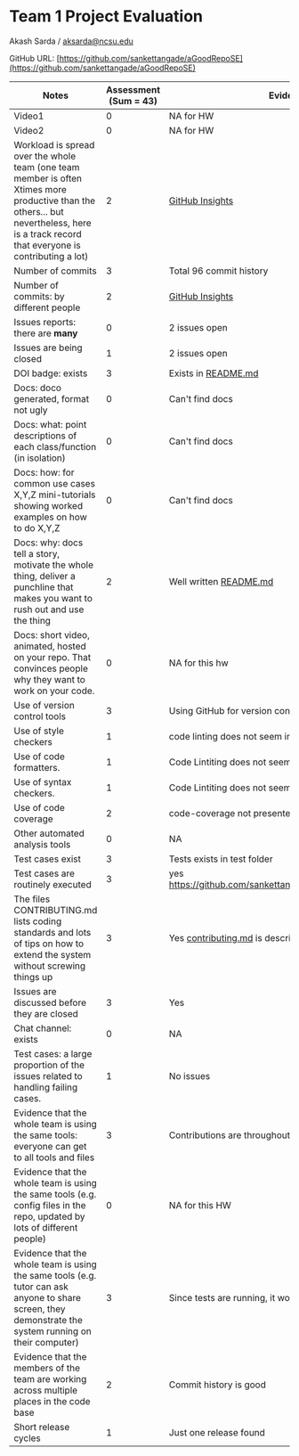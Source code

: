 # Team 1 Project Evaluation

Akash Sarda / aksarda@ncsu.edu

GitHub URL: [https://github.com/sankettangade/aGoodRepoSE](https://github.com/sankettangade/aGoodRepoSE)

|Notes|Assessment (Sum = 43)|Evidence|
|-----|----------|--------|
|Video1|0|NA for HW|
|Video2|0|NA for HW|
|Workload is spread over the whole team (one team member is often Xtimes more productive than the others... but nevertheless, here is a track record that everyone is contributing a lot)|2|[GitHub Insights](https://github.com/sankettangade/aGoodRepoSE/graphs/contributors)|
|Number of commits|3|Total 96 commit history|
|Number of commits: by different people|2|[GitHub Insights](https://github.com/sankettangade/aGoodRepoSE/graphs/contributors)|
|Issues reports: there are **many**|0|2 issues open|
|Issues are being closed|1|2 issues open|
|DOI badge: exists|3|Exists in [README.md](https://github.com/sankettangade/aGoodRepoSE)|
|Docs: doco generated, format not ugly |0|Can't find docs|
|Docs: what: point descriptions of each class/function (in isolation) |0|Can't find docs|
|Docs: how: for common use cases X,Y,Z mini-tutorials showing worked examples on how to do X,Y,Z|0|Can't find docs|
|Docs: why: docs tell a story, motivate the whole thing, deliver a punchline that makes you want to rush out and use the thing|2|Well written [README.md](https://github.com/sankettangade/aGoodRepoSE)|
|Docs: short video, animated, hosted on your repo. That convinces people why they want to work on your code.|0|NA for this hw|
|Use of version control tools|3|Using GitHub for version control|
|Use of style checkers |1| code linting does not seem integrated|
|Use of code formatters. |1|Code Lintiting does not seem integrated|
|Use of syntax checkers. |1|Code Lintiting does not seem integrated|
|Use of code coverage |2|code-coverage not presented in README|
|Other automated analysis tools|0|NA|
|Test cases exist|3|Tests exists in test folder|
|Test cases are routinely executed|3|yes https://github.com/sankettangade/aGoodRepoSE/actions|
|The files CONTRIBUTING.md lists coding standards and lots of tips on how to extend the system without screwing things up|3|Yes [contributing.md](https://github.com/sankettangade/aGoodRepoSE/blob/main/CONTRIBUTING.md) is descriptive|
|Issues are discussed before they are closed|3| Yes |
|Chat channel: exists|0|NA|
|Test cases: a large proportion of the issues related to handling failing cases.|1|No issues|
|Evidence that the whole team is using the same tools: everyone can get to all tools and files|3|Contributions are throughout the code|
|Evidence that the whole team is using the same tools (e.g. config files in the repo, updated by lots of different people)|0|NA for this HW|
|Evidence that the whole team is using the same tools (e.g. tutor can ask anyone to share screen, they demonstrate the system running on their computer)|3|Since tests are running, it would be good|
|Evidence that the members of the team are working across multiple places in the code base|2|Commit history is good|
|Short release cycles |1|Just one release found|

